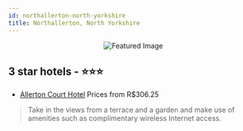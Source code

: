 ```yaml
---
id: northallerton-north-yorkshire
title: Northallerton, North Yorkshire
---
```


<center><img src="https://i.travelapi.com/hotels/16000000/15530000/15520400/15520304/0cde6b34_z.jpg" alt="Featured Image" /></center>


##  3 star hotels - ⭐️⭐️⭐️

-    [Allerton Court Hotel](https://us.hurb.com/hotels/northallerton/allerton-court-hotel-JNP-JP574237?cmp=18055) Prices from R$306.25
   > Take in the views from a terrace and a garden and make use of amenities such as complimentary wireless Internet access.
